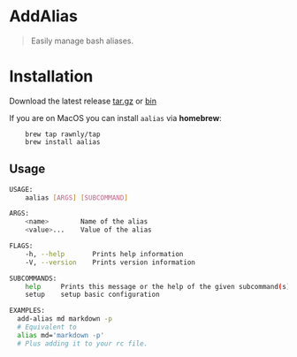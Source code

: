 # AddAlias
> Easily manage bash aliases.

# Installation
Download the latest release [tar.gz](https://github.com/Rawnly/aalias/releases/latest/download/aalias.tar.gz) or [bin](https://github.com/Rawnly/aalias/releases/latest/download/aalias)

If you are on MacOS you can install `aalias` via **homebrew**:
```
    brew tap rawnly/tap
    brew install aalias
```



## Usage
```sh
USAGE:
    aalias [ARGS] [SUBCOMMAND]

ARGS:
    <name>        Name of the alias
    <value>...    Value of the alias

FLAGS:
    -h, --help       Prints help information
    -V, --version    Prints version information

SUBCOMMANDS:
    help     Prints this message or the help of the given subcommand(s)
    setup    setup basic configuration

EXAMPLES:
  add-alias md markdown -p
  # Equivalent to
  alias md='markdown -p'
  # Plus adding it to your rc file.
```
